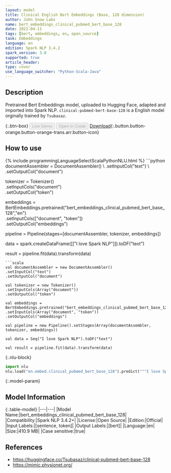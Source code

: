 ```yaml
---
layout: model
title: Clinical English Bert Embeddings (Base, 128 dimension)
author: John Snow Labs
name: bert_embeddings_clinical_pubmed_bert_base_128
date: 2022-04-11
tags: [bert, embeddings, en, open_source]
task: Embeddings
language: en
edition: Spark NLP 3.4.2
spark_version: 3.0
supported: true
article_header:
type: cover
use_language_switcher: "Python-Scala-Java"
---
```


## Description

Pretrained Bert Embeddings model, uploaded to Hugging Face, adapted and imported into Spark NLP. `clinical-pubmed-bert-base-128` is a English model orginally trained by `Tsubasaz`.

{:.btn-box}
<button class="button button-orange" disabled>Live Demo</button>
<button class="button button-orange" disabled>Open in Colab</button>
[Download](https://s3.amazonaws.com/auxdata.johnsnowlabs.com/public/models/bert_embeddings_clinical_pubmed_bert_base_128_en_3.4.2_3.0_1649672767031.zip){:.button.button-orange.button-orange-trans.arr.button-icon}

## How to use



<div class="tabs-box" markdown="1">
{% include programmingLanguageSelectScalaPythonNLU.html %}
```python
documentAssembler = DocumentAssembler() \
.setInputCol("text") \
.setOutputCol("document")

tokenizer = Tokenizer() \
.setInputCols("document") \
.setOutputCol("token")

embeddings = BertEmbeddings.pretrained("bert_embeddings_clinical_pubmed_bert_base_128","en") \
.setInputCols(["document", "token"]) \
.setOutputCol("embeddings")

pipeline = Pipeline(stages=[documentAssembler, tokenizer, embeddings])

data = spark.createDataFrame([["I love Spark NLP"]]).toDF("text")

result = pipeline.fit(data).transform(data)
```
```scala
val documentAssembler = new DocumentAssembler() 
.setInputCol("text") 
.setOutputCol("document")

val tokenizer = new Tokenizer() 
.setInputCols(Array("document"))
.setOutputCol("token")

val embeddings = BertEmbeddings.pretrained("bert_embeddings_clinical_pubmed_bert_base_128","en") 
.setInputCols(Array("document", "token")) 
.setOutputCol("embeddings")

val pipeline = new Pipeline().setStages(Array(documentAssembler, tokenizer, embeddings))

val data = Seq("I love Spark NLP").toDF("text")

val result = pipeline.fit(data).transform(data)
```


{:.nlu-block}
```python
import nlu
nlu.load("en.embed.clinical_pubmed_bert_base_128").predict("""I love Spark NLP""")
```

</div>

{:.model-param}
## Model Information

{:.table-model}
|---|---|
|Model Name:|bert_embeddings_clinical_pubmed_bert_base_128|
|Compatibility:|Spark NLP 3.4.2+|
|License:|Open Source|
|Edition:|Official|
|Input Labels:|[sentence, token]|
|Output Labels:|[bert]|
|Language:|en|
|Size:|410.9 MB|
|Case sensitive:|true|

## References

- https://huggingface.co/Tsubasaz/clinical-pubmed-bert-base-128
- https://mimic.physionet.org/